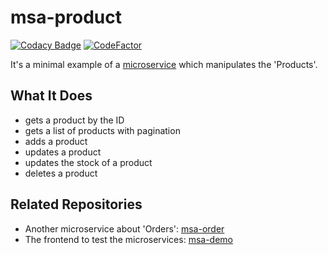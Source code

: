 # msa-product

[![Codacy Badge](https://app.codacy.com/project/badge/Grade/79613340e37c4b329b696540bae8835f)](https://app.codacy.com/gh/Attacktive/msa-product/dashboard?utm_source=gh&utm_medium=referral&utm_content=&utm_campaign=Badge_grade)
[![CodeFactor](https://www.codefactor.io/repository/github/attacktive/msa-product/badge)](https://www.codefactor.io/repository/github/attacktive/msa-product)

It's a minimal example of a [microservice](https://en.wikipedia.org/wiki/Microservices) which manipulates the 'Products'.

## What It Does

- gets a product by the ID
- gets a list of products with pagination
- adds a product
- updates a product
- updates the stock of a product
- deletes a product

## Related Repositories

- Another microservice about 'Orders': [msa-order](https://github.com/Attacktive/msa-order)
- The frontend to test the microservices: [msa-demo](https://github.com/Attacktive/msa-demo)
